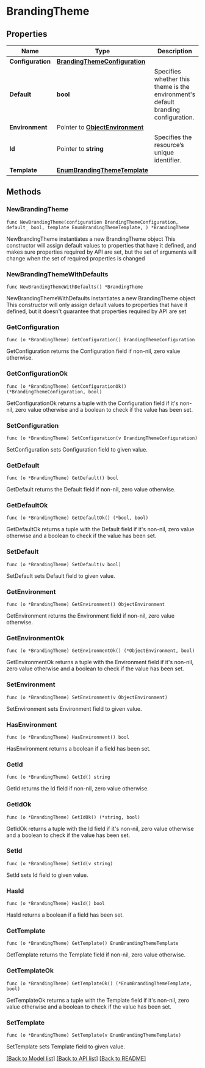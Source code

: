 # BrandingTheme

## Properties

Name | Type | Description | Notes
------------ | ------------- | ------------- | -------------
**Configuration** | [**BrandingThemeConfiguration**](BrandingThemeConfiguration.md) |  | 
**Default** | **bool** | Specifies whether this theme is the environment&#39;s default branding configuration. | 
**Environment** | Pointer to [**ObjectEnvironment**](ObjectEnvironment.md) |  | [optional] 
**Id** | Pointer to **string** | Specifies the resource’s unique identifier. | [optional] [readonly] 
**Template** | [**EnumBrandingThemeTemplate**](EnumBrandingThemeTemplate.md) |  | 

## Methods

### NewBrandingTheme

`func NewBrandingTheme(configuration BrandingThemeConfiguration, default_ bool, template EnumBrandingThemeTemplate, ) *BrandingTheme`

NewBrandingTheme instantiates a new BrandingTheme object
This constructor will assign default values to properties that have it defined,
and makes sure properties required by API are set, but the set of arguments
will change when the set of required properties is changed

### NewBrandingThemeWithDefaults

`func NewBrandingThemeWithDefaults() *BrandingTheme`

NewBrandingThemeWithDefaults instantiates a new BrandingTheme object
This constructor will only assign default values to properties that have it defined,
but it doesn't guarantee that properties required by API are set

### GetConfiguration

`func (o *BrandingTheme) GetConfiguration() BrandingThemeConfiguration`

GetConfiguration returns the Configuration field if non-nil, zero value otherwise.

### GetConfigurationOk

`func (o *BrandingTheme) GetConfigurationOk() (*BrandingThemeConfiguration, bool)`

GetConfigurationOk returns a tuple with the Configuration field if it's non-nil, zero value otherwise
and a boolean to check if the value has been set.

### SetConfiguration

`func (o *BrandingTheme) SetConfiguration(v BrandingThemeConfiguration)`

SetConfiguration sets Configuration field to given value.


### GetDefault

`func (o *BrandingTheme) GetDefault() bool`

GetDefault returns the Default field if non-nil, zero value otherwise.

### GetDefaultOk

`func (o *BrandingTheme) GetDefaultOk() (*bool, bool)`

GetDefaultOk returns a tuple with the Default field if it's non-nil, zero value otherwise
and a boolean to check if the value has been set.

### SetDefault

`func (o *BrandingTheme) SetDefault(v bool)`

SetDefault sets Default field to given value.


### GetEnvironment

`func (o *BrandingTheme) GetEnvironment() ObjectEnvironment`

GetEnvironment returns the Environment field if non-nil, zero value otherwise.

### GetEnvironmentOk

`func (o *BrandingTheme) GetEnvironmentOk() (*ObjectEnvironment, bool)`

GetEnvironmentOk returns a tuple with the Environment field if it's non-nil, zero value otherwise
and a boolean to check if the value has been set.

### SetEnvironment

`func (o *BrandingTheme) SetEnvironment(v ObjectEnvironment)`

SetEnvironment sets Environment field to given value.

### HasEnvironment

`func (o *BrandingTheme) HasEnvironment() bool`

HasEnvironment returns a boolean if a field has been set.

### GetId

`func (o *BrandingTheme) GetId() string`

GetId returns the Id field if non-nil, zero value otherwise.

### GetIdOk

`func (o *BrandingTheme) GetIdOk() (*string, bool)`

GetIdOk returns a tuple with the Id field if it's non-nil, zero value otherwise
and a boolean to check if the value has been set.

### SetId

`func (o *BrandingTheme) SetId(v string)`

SetId sets Id field to given value.

### HasId

`func (o *BrandingTheme) HasId() bool`

HasId returns a boolean if a field has been set.

### GetTemplate

`func (o *BrandingTheme) GetTemplate() EnumBrandingThemeTemplate`

GetTemplate returns the Template field if non-nil, zero value otherwise.

### GetTemplateOk

`func (o *BrandingTheme) GetTemplateOk() (*EnumBrandingThemeTemplate, bool)`

GetTemplateOk returns a tuple with the Template field if it's non-nil, zero value otherwise
and a boolean to check if the value has been set.

### SetTemplate

`func (o *BrandingTheme) SetTemplate(v EnumBrandingThemeTemplate)`

SetTemplate sets Template field to given value.



[[Back to Model list]](../README.md#documentation-for-models) [[Back to API list]](../README.md#documentation-for-api-endpoints) [[Back to README]](../README.md)


